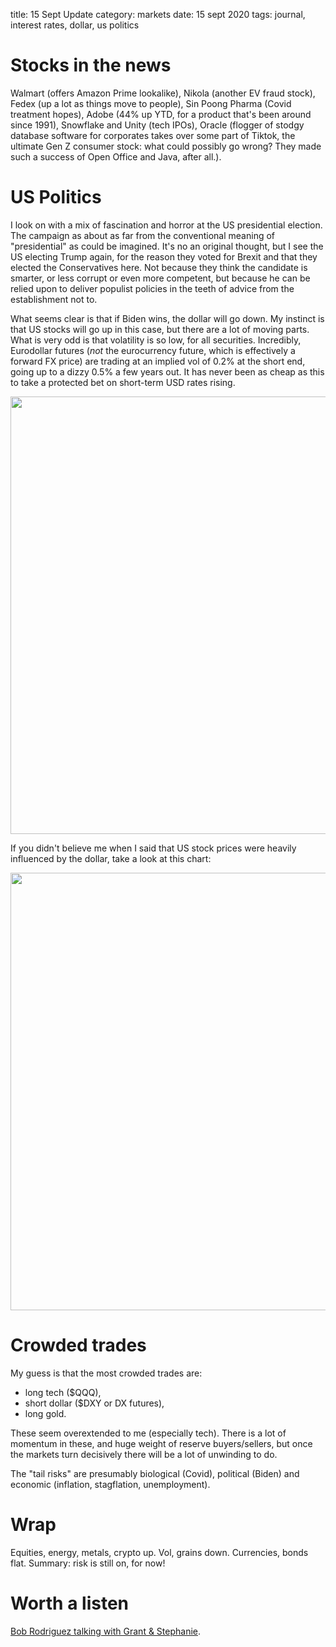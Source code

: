 title: 15 Sept Update
category: markets
date: 15 sept 2020
tags: journal, interest rates, dollar, us politics

# Stocks in the news

Walmart (offers Amazon Prime lookalike), Nikola (another EV fraud stock), 
Fedex (up a lot as things move to people), Sin Poong Pharma (Covid treatment hopes), 
Adobe (44% up YTD, for a product that's been around since 1991), Snowflake and Unity (tech IPOs),
Oracle (flogger of stodgy database software for corporates takes over some part of Tiktok, the ultimate Gen Z consumer stock: what could possibly go wrong? They made such a success of Open Office and Java, after all.).

# US Politics

I look on with a mix of fascination and horror at the US presidential election. The campaign as about as far from the conventional meaning of "presidential" as could be imagined.
It's no an original thought, but I see the US electing Trump again, for the reason they voted for Brexit and that they elected the Conservatives here. Not because they think the candidate is smarter, or less corrupt or even more competent, but because he can be relied upon to deliver populist policies in the teeth of advice from the establishment not to.

What seems clear is that if Biden wins, the dollar will go down. My instinct is that US stocks will go up in this case, but there are a lot of moving parts. What is very odd is that volatility is so low, for all securities. Incredibly, Eurodollar futures (*not* the eurocurrency future, which is effectively a forward FX price) are trading at an implied vol of 0.2% at the short end, going up to a dizzy 0.5% a few years out. It has never been as cheap as this to take a protected bet on short-term USD rates rising.

<img src="https://tme1.fra1.digitaloceanspaces.com/images/4bf7b78dfb6837d5782c044d430833b5" width=700>

If you didn't believe me when I said that US stock prices were heavily influenced by the dollar, take a look at this chart:

<img src="https://tme2.nyc3.digitaloceanspaces.com/images/6530b9d8c66ce27239d0a2af6f80ab17" width=700>

# Crowded trades

My guess is that the most crowded trades are:

* long tech ($QQQ),
* short dollar ($DXY or DX futures),
* long gold.

These seem overextended to me (especially tech). There is a lot of momentum in these, and huge weight of reserve buyers/sellers, but once the markets turn decisively there will be a lot of unwinding to do. 

The "tail risks" are presumably biological (Covid), political (Biden) and economic (inflation, stagflation, unemployment).


# Wrap

Equities, energy, metals, crypto up. 
Vol, grains down.
Currencies, bonds flat.
Summary: risk is still on, for now!


# Worth a listen

[Bob Rodriguez talking with Grant & Stephanie](https://ttmygh.podbean.com/e/super-terrific-happy-hour-ep-3-super-terrific-guest/).